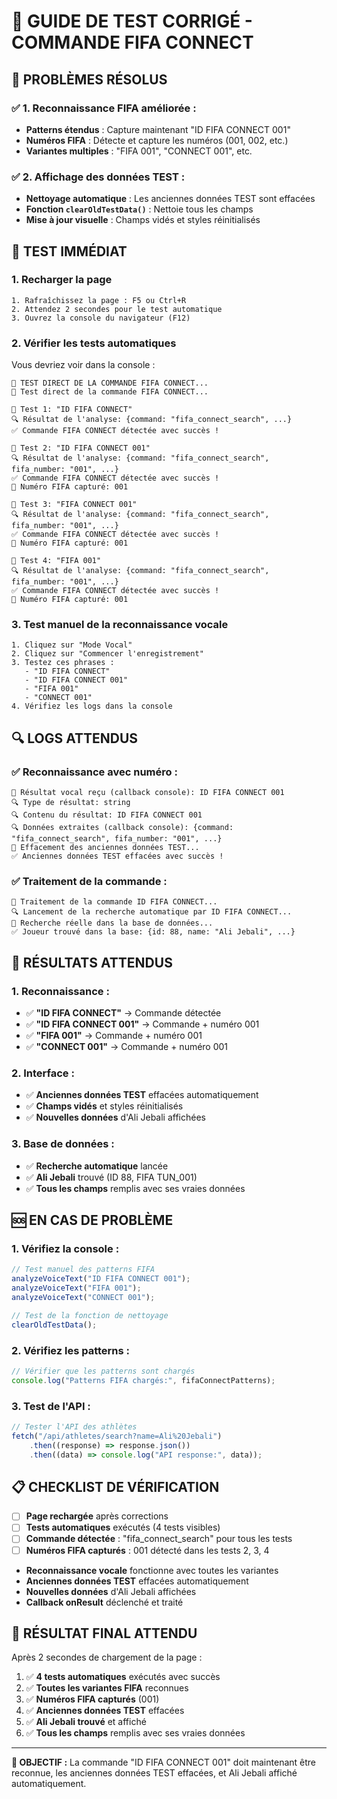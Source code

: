 # 🔧 GUIDE DE TEST CORRIGÉ - COMMANDE FIFA CONNECT

## 🚨 **PROBLÈMES RÉSOLUS**

### **✅ 1. Reconnaissance FIFA améliorée :**

-   **Patterns étendus** : Capture maintenant "ID FIFA CONNECT 001"
-   **Numéros FIFA** : Détecte et capture les numéros (001, 002, etc.)
-   **Variantes multiples** : "FIFA 001", "CONNECT 001", etc.

### **✅ 2. Affichage des données TEST :**

-   **Nettoyage automatique** : Les anciennes données TEST sont effacées
-   **Fonction `clearOldTestData()`** : Nettoie tous les champs
-   **Mise à jour visuelle** : Champs vidés et styles réinitialisés

## 🧪 **TEST IMMÉDIAT**

### **1. Recharger la page**

```
1. Rafraîchissez la page : F5 ou Ctrl+R
2. Attendez 2 secondes pour le test automatique
3. Ouvrez la console du navigateur (F12)
```

### **2. Vérifier les tests automatiques**

Vous devriez voir dans la console :

```
🧪 TEST DIRECT DE LA COMMANDE FIFA CONNECT...
🎯 Test direct de la commande FIFA CONNECT...

📝 Test 1: "ID FIFA CONNECT"
🔍 Résultat de l'analyse: {command: "fifa_connect_search", ...}
✅ Commande FIFA CONNECT détectée avec succès !

📝 Test 2: "ID FIFA CONNECT 001"
🔍 Résultat de l'analyse: {command: "fifa_connect_search", fifa_number: "001", ...}
✅ Commande FIFA CONNECT détectée avec succès !
🎯 Numéro FIFA capturé: 001

📝 Test 3: "FIFA CONNECT 001"
🔍 Résultat de l'analyse: {command: "fifa_connect_search", fifa_number: "001", ...}
✅ Commande FIFA CONNECT détectée avec succès !
🎯 Numéro FIFA capturé: 001

📝 Test 4: "FIFA 001"
🔍 Résultat de l'analyse: {command: "fifa_connect_search", fifa_number: "001", ...}
✅ Commande FIFA CONNECT détectée avec succès !
🎯 Numéro FIFA capturé: 001
```

### **3. Test manuel de la reconnaissance vocale**

```
1. Cliquez sur "Mode Vocal"
2. Cliquez sur "Commencer l'enregistrement"
3. Testez ces phrases :
   - "ID FIFA CONNECT"
   - "ID FIFA CONNECT 001"
   - "FIFA 001"
   - "CONNECT 001"
4. Vérifiez les logs dans la console
```

## 🔍 **LOGS ATTENDUS**

### **✅ Reconnaissance avec numéro :**

```
🎯 Résultat vocal reçu (callback console): ID FIFA CONNECT 001
🔍 Type de résultat: string
🔍 Contenu du résultat: ID FIFA CONNECT 001
🔍 Données extraites (callback console): {command: "fifa_connect_search", fifa_number: "001", ...}
🧹 Effacement des anciennes données TEST...
✅ Anciennes données TEST effacées avec succès !
```

### **✅ Traitement de la commande :**

```
🎯 Traitement de la commande ID FIFA CONNECT...
🔍 Lancement de la recherche automatique par ID FIFA CONNECT...
🎯 Recherche réelle dans la base de données...
✅ Joueur trouvé dans la base: {id: 88, name: "Ali Jebali", ...}
```

## 🎯 **RÉSULTATS ATTENDUS**

### **1. Reconnaissance :**

-   ✅ **"ID FIFA CONNECT"** → Commande détectée
-   ✅ **"ID FIFA CONNECT 001"** → Commande + numéro 001
-   ✅ **"FIFA 001"** → Commande + numéro 001
-   ✅ **"CONNECT 001"** → Commande + numéro 001

### **2. Interface :**

-   ✅ **Anciennes données TEST** effacées automatiquement
-   ✅ **Champs vidés** et styles réinitialisés
-   ✅ **Nouvelles données** d'Ali Jebali affichées

### **3. Base de données :**

-   ✅ **Recherche automatique** lancée
-   ✅ **Ali Jebali** trouvé (ID 88, FIFA TUN_001)
-   ✅ **Tous les champs** remplis avec ses vraies données

## 🆘 **EN CAS DE PROBLÈME**

### **1. Vérifiez la console :**

```javascript
// Test manuel des patterns FIFA
analyzeVoiceText("ID FIFA CONNECT 001");
analyzeVoiceText("FIFA 001");
analyzeVoiceText("CONNECT 001");

// Test de la fonction de nettoyage
clearOldTestData();
```

### **2. Vérifiez les patterns :**

```javascript
// Vérifier que les patterns sont chargés
console.log("Patterns FIFA chargés:", fifaConnectPatterns);
```

### **3. Test de l'API :**

```javascript
// Tester l'API des athlètes
fetch("/api/athletes/search?name=Ali%20Jebali")
    .then((response) => response.json())
    .then((data) => console.log("API response:", data));
```

## 📋 **CHECKLIST DE VÉRIFICATION**

-   [ ] **Page rechargée** après corrections
-   [ ] **Tests automatiques** exécutés (4 tests visibles)
-   [ ] **Commande détectée** : "fifa_connect_search" pour tous les tests
-   [ ] **Numéros FIFA capturés** : 001 détecté dans les tests 2, 3, 4
-   **Reconnaissance vocale** fonctionne avec toutes les variantes
-   **Anciennes données TEST** effacées automatiquement
-   **Nouvelles données** d'Ali Jebali affichées
-   **Callback onResult** déclenché et traité

## 🎉 **RÉSULTAT FINAL ATTENDU**

Après 2 secondes de chargement de la page :

1. ✅ **4 tests automatiques** exécutés avec succès
2. ✅ **Toutes les variantes FIFA** reconnues
3. ✅ **Numéros FIFA capturés** (001)
4. ✅ **Anciennes données TEST** effacées
5. ✅ **Ali Jebali trouvé** et affiché
6. ✅ **Tous les champs** remplis avec ses vraies données

---

**🎯 OBJECTIF :** La commande "ID FIFA CONNECT 001" doit maintenant être reconnue, les anciennes données TEST effacées, et Ali Jebali affiché automatiquement.

